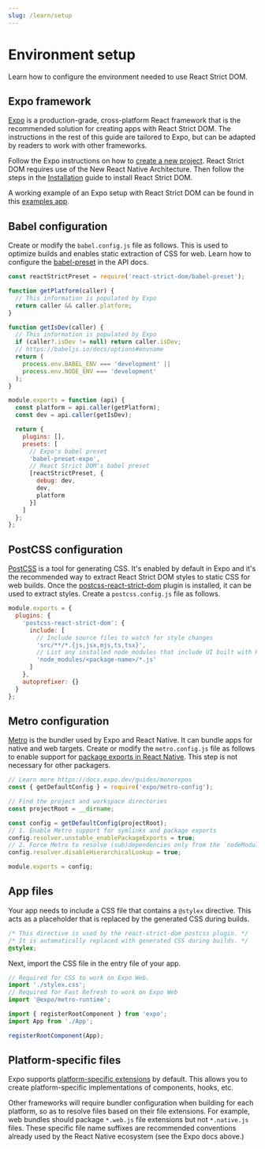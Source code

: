 ```yaml
---
slug: /learn/setup
---
```


# Environment setup

<p className="text-xl">Learn how to configure the environment needed to use React Strict DOM.</p>

## Expo framework

[Expo](https://expo.dev/) is a production-grade, cross-platform React framework that is the recommended solution for creating apps with React Strict DOM. The instructions in the rest of this guide are tailored to Expo, but can be adapted by readers to work with other frameworks.

Follow the Expo instructions on how to [create a new project](https://docs.expo.dev/get-started/create-a-project/). React Strict DOM requires use of the New React Native Architecture. Then follow the steps in the [Installation](/learn/installation) guide to install React Strict DOM.

A working example of an Expo setup with React Strict DOM can be found in this [examples app](https://github.com/facebook/react-strict-dom/tree/main/apps/examples).

## Babel configuration

Create or modify the `babel.config.js` file as follows. This is used to optimize builds and enables static extraction of CSS for web. Learn how to configure the [babel-preset](/api/babel-preset/) in the API docs.

```js title="babel.config.js"
const reactStrictPreset = require('react-strict-dom/babel-preset');

function getPlatform(caller) {
  // This information is populated by Expo
  return caller && caller.platform;
}

function getIsDev(caller) {
  // This information is populated by Expo
  if (caller?.isDev != null) return caller.isDev;
  // https://babeljs.io/docs/options#envname
  return (
    process.env.BABEL_ENV === 'development' ||
    process.env.NODE_ENV === 'development'
  );
}

module.exports = function (api) {
  const platform = api.caller(getPlatform);
  const dev = api.caller(getIsDev);

  return {
    plugins: [],
    presets: [
      // Expo's babel preset
      'babel-preset-expo',
      // React Strict DOM's babel preset
      [reactStrictPreset, {
        debug: dev,
        dev,
        platform
      }]
    ]
  };
};
```

## PostCSS configuration

[PostCSS](https://postcss.org/) is a tool for generating CSS. It's enabled by default in Expo and it's the recommended way to extract React Strict DOM styles to static CSS for web builds. Once the [postcss-react-strict-dom](https://github.com/javascripter/postcss-react-strict-dom) plugin is installed, it can be used to extract styles. Create a `postcss.config.js` file as follows.

```js title="postcss.config.js"
module.exports = {
  plugins: {
    'postcss-react-strict-dom': {
      include: [
        // Include source files to watch for style changes
        'src/**/*.{js,jsx,mjs,ts,tsx}',
        // List any installed node_modules that include UI built with React Strict DOM
        'node_modules/<package-name>/*.js'
      ]
    },
    autoprefixer: {}
  }
};
```

## Metro configuration

[Metro](https://reactnative.dev/docs/metro) is the bundler used by Expo and React Native. It can bundle apps for native and web targets. Create or modify the `metro.config.js` file as follows to enable support for [package exports in React Native](https://reactnative.dev/blog/2023/06/21/package-exports-support). This step is not necessary for other packagers.

```js title="metro.config.js"
// Learn more https://docs.expo.dev/guides/monorepos
const { getDefaultConfig } = require('expo/metro-config');

// Find the project and workspace directories
const projectRoot = __dirname;

const config = getDefaultConfig(projectRoot);
// 1. Enable Metro support for symlinks and package exports
config.resolver.unstable_enablePackageExports = true;
// 2. Force Metro to resolve (sub)dependencies only from the `nodeModulesPaths`
config.resolver.disableHierarchicalLookup = true;

module.exports = config;
```

## App files

Your app needs to include a CSS file that contains a `@stylex` directive. This acts as a placeholder that is replaced by the generated CSS during builds.

```css title="stylex.css"
/* This directive is used by the react-strict-dom postcss plugin. */
/* It is automatically replaced with generated CSS during builds. */
@stylex;
```

Next, import the CSS file in the entry file of your app.


```js title="index.js"
// Required for CSS to work on Expo Web.
import './stylex.css';
// Required for Fast Refresh to work on Expo Web
import '@expo/metro-runtime';

import { registerRootComponent } from 'expo';
import App from './App';

registerRootComponent(App);
```

## Platform-specific files

Expo supports [platform-specific extensions](https://docs.expo.dev/router/advanced/platform-specific-modules/#platform-specific-extensions) by default. This allows you to create platform-specific implementations of components, hooks, etc.

Other frameworks will require bundler configuration when building for each platform, so as to resolve files based on their file extensions. For example, web bundles should package `*.web.js` file extensions but not `*.native.js` files. These specific file name suffixes are recommended conventions already used by the React Native ecosystem (see the Expo docs above.)
